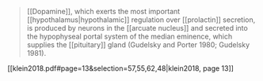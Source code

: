 > [[Dopamine]], which exerts the most important [[hypothalamus|hypothalamic]] regulation over [[prolactin]] secretion, is produced by neurons in the [[arcuate nucleus]] and secreted into the hypophyseal portal system of the median eminence, which supplies the [[pituitary]] gland (Gudelsky and Porter 1980; Gudelsky 1981).

[[klein2018.pdf#page=13&selection=57,55,62,48|klein2018, page 13]]